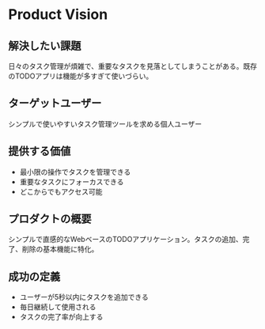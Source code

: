# Product Vision

## 解決したい課題
日々のタスク管理が煩雑で、重要なタスクを見落としてしまうことがある。既存のTODOアプリは機能が多すぎて使いづらい。

## ターゲットユーザー
シンプルで使いやすいタスク管理ツールを求める個人ユーザー

## 提供する価値
- 最小限の操作でタスクを管理できる
- 重要なタスクにフォーカスできる
- どこからでもアクセス可能

## プロダクトの概要
シンプルで直感的なWebベースのTODOアプリケーション。タスクの追加、完了、削除の基本機能に特化。

## 成功の定義
- ユーザーが5秒以内にタスクを追加できる
- 毎日継続して使用される
- タスクの完了率が向上する
